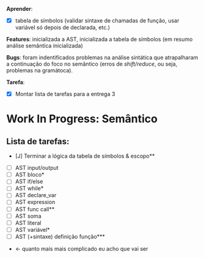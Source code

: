**Aprender**:

- [x] tabela de símbolos (validar sintaxe de chamadas de função, usar variável só depois de declarada, etc.)

**Features**: inicializada a AST, inicializada a tabela de símbolos (em resumo análise semântica inicializada)

**Bugs**: foram indentificados problemas na análise sintática que atrapalharam a continuação do foco no semântico (erros de *shift/reduce*, ou seja, problemas na gramátoca). 

**Tarefa**:

- [x] Montar lista de tarefas para a entrega 3

# Work In Progress: Semântico

## Lista de tarefas:

- [J] Terminar a lógica da tabela de símbolos & escopo**
- [ ] AST input/output
- [ ] AST bloco*
- [ ] AST if/else
- [ ] AST while*
- [ ] AST declare_var
- [ ] AST expression
- [ ] AST func call**
- [ ] AST soma
- [ ] AST literal
- [ ] AST variável*
- [ ] AST (+sintaxe) definição função***

* <- quanto mais mais complicado eu acho que vai ser
